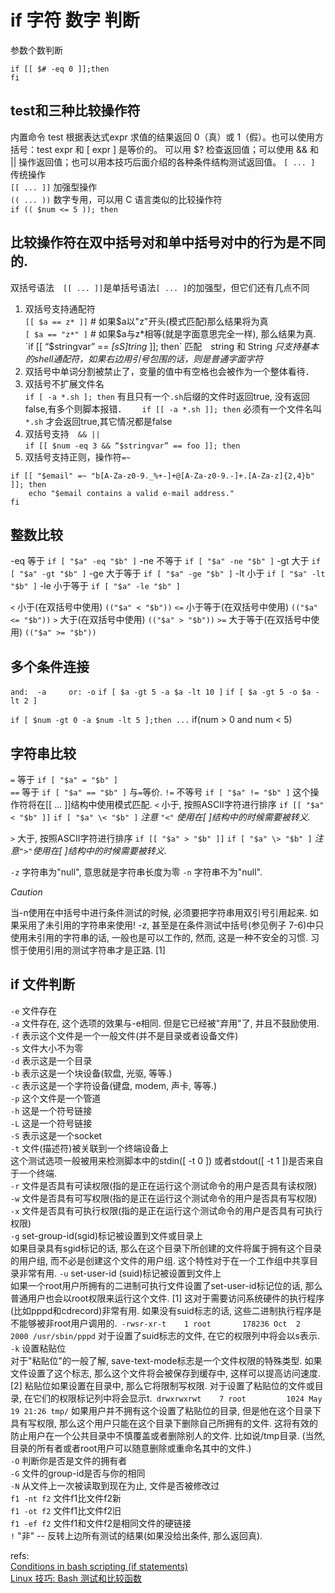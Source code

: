 # if 字符 数字 判断
参数个数判断

    if [[ $# -eq 0 ]];then
    fi
## test和三种比较操作符
内置命令 test 根据表达式expr 求值的结果返回 0（真）或 1（假）。也可以使用方括号：test expr 和 [ expr ] 是等价的。 可以用 $? 检查返回值；可以使用 && 和 || 操作返回值；也可以用本技巧后面介绍的各种条件结构测试返回值。
`[ ... ]` 传统操作  
`[[ ... ]]` 加强型操作  
`(( ... ))` 数字专用，可以用 C 语言类似的比较操作符  
    `if (( $num <= 5 )); then`

## 比较操作符在双中括号对和单中括号对中的行为是不同的.
双括号语法　`[[ ... ]]`是单括号语法`[ ... ]`的加强型，但它们还有几点不同
1. 双括号支持通配符  
     `[[ $a == z* ]]`    # 如果$a以"z"开头(模式匹配)那么结果将为真  
     `[ $a == "z*" ]`  # 如果$a与z*相等(就是字面意思完全一样), 那么结果为真.
     `if [[ “$stringvar” == *[sS]tring* ]]; then` 匹配　string 和 String
     *只支持基本的shell通配符，如果右边用引号包围的话，则是普通字面字符* 
2. 双括号中单词分割被禁止了，变量的值中有空格也会被作为一个整体看待．  
3. 双括号不扩展文件名  
 `if [ -a *.sh ]; then` 有且只有一个`.sh`后缀的文件时返回true, 没有返回false,有多个则脚本报错．　　
 `if [[ -a *.sh ]]; then` 必须有一个文件名叫`*.sh` 才会返回true,其它情况都是false  
4. 双括号支持　`&& ||`  
`if [[ $num -eq 3 && “$stringvar” == foo ]]; then`
5. 双括号支持正则，操作符`=~`
```
if [[ "$email" =~ "b[A-Za-z0-9._%+-]+@[A-Za-z0-9.-]+.[A-Za-z]{2,4}b" ]]; then
    echo "$email contains a valid e-mail address."
fi 
```    
## 整数比较

-eq 等于 `if [ "$a" -eq "$b" ]`
-ne 不等于 `if [ "$a" -ne "$b" ]`
-gt 大于 `if [ "$a" -gt "$b" ]`
-ge 大于等于 `if [ "$a" -ge "$b" ]`
-lt 小于 `if [ "$a" -lt "$b" ]`
-le 小于等于 `if [ "$a" -le "$b" ]`

`<` 小于(在双括号中使用) `(("$a" < "$b"))`
`<=` 小于等于(在双括号中使用) `(("$a" <= "$b"))`
`>` 大于(在双括号中使用) `(("$a" > "$b"))`
`>=` 大于等于(在双括号中使用) `(("$a" >= "$b"))`

## 多个条件连接
`and:  -a     or: -o`
`if [ $a -gt 5 -a $a -lt 10 ]`
`if [ $a -gt 5 -o $a -lt 2 ]`

`if [ $num -gt 0 -a $num -lt 5 ];then ...` if(num > 0 and num < 5)

## 字符串比较

`=` 等于 `if [ "$a" = "$b" ]`  
`==` 等于 `if [ "$a" == "$b" ]` 与`=`等价.
`!=` 不等号 `if [ "$a" != "$b" ]` 这个操作符将在[[ ... ]]结构中使用模式匹配. 
`<` 小于, 按照ASCII字符进行排序 `if [[ "$a" < "$b" ]]` `if [ "$a" \< "$b" ]` 
*注意 `"<"` 使用在[ ]结构中的时候需要被转义.*
    
`>` 大于, 按照ASCII字符进行排序 `if [[ "$a" > "$b" ]]` `if [ "$a" \> "$b" ]` 
*注意`">"`使用在[ ]结构中的时候需要被转义.*

`-z` 字符串为"null", 意思就是字符串长度为零
`-n` 字符串不为"null".

*Caution*

当-n使用在中括号中进行条件测试的时候, 必须要把字符串用双引号引用起来. 如果采用了未引用的字符串来使用! -z, 甚至是在条件测试中括号(参见例子 7-6)中只使用未引用的字符串的话, 一般也是可以工作的, 然而, 这是一种不安全的习惯. 习惯于使用引用的测试字符串才是正路. [1] 

## if 文件判断

`-e` 文件存在  
`-a` 文件存在, 这个选项的效果与-e相同. 但是它已经被"弃用"了, 并且不鼓励使用.  
`-f` 表示这个文件是一个一般文件(并不是目录或者设备文件)  
`-s` 文件大小不为零  
`-d` 表示这是一个目录  
`-b` 表示这是一个块设备(软盘, 光驱, 等等.)   
`-c` 表示这是一个字符设备(键盘, modem, 声卡, 等等.)  
`-p` 这个文件是一个管道  
`-h` 这是一个符号链接  
`-L` 这是一个符号链接  
`-S` 表示这是一个socket  
`-t` 文件(描述符)被关联到一个终端设备上  
    这个测试选项一般被用来检测脚本中的stdin([ -t 0 ]) 或者stdout([ -t 1 ])是否来自于一个终端.   
`-r` 文件是否具有可读权限(指的是正在运行这个测试命令的用户是否具有读权限)  
`-w` 文件是否具有可写权限(指的是正在运行这个测试命令的用户是否具有写权限)  
`-x` 文件是否具有可执行权限(指的是正在运行这个测试命令的用户是否具有可执行权限)  
`-g` set-group-id(sgid)标记被设置到文件或目录上  
    如果目录具有sgid标记的话, 那么在这个目录下所创建的文件将属于拥有这个目录的用户组, 而不必是创建这个文件的用户组. 这个特性对于在一个工作组中共享目录非常有用. 
`-u` set-user-id (suid)标记被设置到文件上  
    如果一个root用户所拥有的二进制可执行文件设置了set-user-id标记位的话, 那么普通用户也会以root权限来运行这个文件. [1] 这对于需要访问系统硬件的执行程序(比如pppd和cdrecord)非常有用. 如果没有suid标志的话, 这些二进制执行程序是不能够被非root用户调用的.` -rwsr-xr-t    1 root       178236 Oct  2  2000 /usr/sbin/pppd`
    对于设置了suid标志的文件, 在它的权限列中将会以s表示.   
`-k` 设置粘贴位  
    对于"粘贴位"的一般了解, save-text-mode标志是一个文件权限的特殊类型. 如果文件设置了这个标志, 那么这个文件将会被保存到缓存中, 这样可以提高访问速度. [2] 粘贴位如果设置在目录中, 那么它将限制写权限. 对于设置了粘贴位的文件或目录, 在它们的权限标记列中将会显示t.` drwxrwxrwt    7 root         1024 May 19 21:26 tmp/`
    如果用户并不拥有这个设置了粘贴位的目录, 但是他在这个目录下具有写权限, 那么这个用户只能在这个目录下删除自己所拥有的文件. 这将有效的防止用户在一个公共目录中不慎覆盖或者删除别人的文件. 比如说/tmp目录. (当然, 目录的所有者或者root用户可以随意删除或重命名其中的文件.)   
`-O` 判断你是否是文件的拥有者  
`-G` 文件的group-id是否与你的相同  
`-N` 从文件上一次被读取到现在为止, 文件是否被修改过  
`f1 -nt f2` 文件f1比文件f2新  
`f1 -ot f2` 文件f1比文件f2旧  
`f1 -ef f2` 文件f1和文件f2是相同文件的硬链接  
`!` "非" -- 反转上边所有测试的结果(如果没给出条件, 那么返回真).  

refs:  
[Conditions in bash scripting (if statements)](https://linuxacademy.com/blog/linux/conditions-in-bash-scripting-if-statements/)  
[Linux 技巧: Bash 测试和比较函数](https://www.ibm.com/developerworks/cn/linux/l-bash-test.html)  


